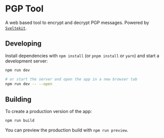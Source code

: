 # PGP Tool

A web based tool to encrypt and decrypt PGP messages. Powered by [`Sveltekit`](https://kit.svelte.dev/).

## Developing

Install dependencies with `npm install` (or `pnpm install` or `yarn`) and start a development server:

```bash
npm run dev

# or start the server and open the app in a new browser tab
npm run dev -- --open
```

## Building

To create a production version of the app:

```bash
npm run build
```

You can preview the production build with `npm run preview`.

